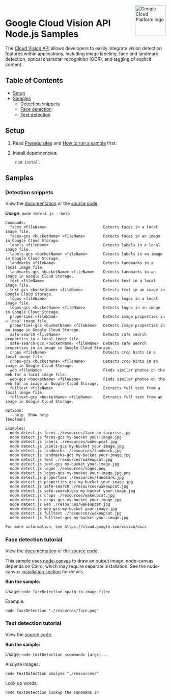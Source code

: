 <img src="https://avatars2.githubusercontent.com/u/2810941?v=3&s=96" alt="Google Cloud Platform logo" title="Google Cloud Platform" align="right" height="96" width="96"/>

# Google Cloud Vision API Node.js Samples

The [Cloud Vision API][vision_docs] allows developers to easily integrate vision
detection features within applications, including image labeling, face and
landmark detection, optical character recognition (OCR), and tagging of explicit
content.

[vision_docs]: https://cloud.google.com/vision/docs/

## Table of Contents

* [Setup](#setup)
* [Samples](#samples)
  * [Detection snippets](#detection-snippets)
  * [Face detection](#face-detection)
  * [Text detection](#text-detection)

## Setup

1. Read [Prerequisites][prereq] and [How to run a sample][run] first.
1. Install dependencies:

        npm install

[prereq]: ../README.md#prerequisities
[run]: ../README.md#how-to-run-a-sample

## Samples

### Detection snippets

View the [documentation][detect_docs] or the [source code][detect_code].

__Usage:__ `node detect.js --help`

```
Commands:
  faces <fileName>                         Detects faces in a local image file.
  faces-gcs <bucketName> <fileName>        Detects faces in an image in Google Cloud Storage.
  labels <fileName>                        Detects labels in a local image file.
  labels-gcs <bucketName> <fileName>       Detects labels in an image in Google Cloud Storage.
  landmarks <fileName>                     Detects landmarks in a local image file.
  landmarks-gcs <bucketName> <fileName>    Detects landmarks in an image in Google Cloud Storage.
  text <fileName>                          Detects text in a local image file.
  text-gcs <bucketName> <fileName>         Detects text in an image in Google Cloud Storage.
  logos <fileName>                         Detects logos in a local image file.
  logos-gcs <bucketName> <fileName>        Detects logos in an image in Google Cloud Storage.
  properties <fileName>                    Detects image properties in a local image file.
  properties-gcs <bucketName> <fileName>   Detects image properties in an image in Google Cloud Storage.
  safe-search <fileName>                   Detects safe search properties in a local image file.
  safe-search-gcs <bucketName> <fileName>  Detects safe search properties in an image in Google Cloud Storage.
  crops <fileName>                         Detects crop hints in a local image file.
  crops-gcs <bucketName> <fileName>        Detects crop hints in an image in Google Cloud Storage.
  web <fileName>                           Finds similar photos on the web for a local image file.
  web-gcs <bucketName> <fileName>          Finds similar photos on the web for an image in Google Cloud Storage.
  fulltext <fileName>                      Extracts full text from a local image file.
  fulltext-gcs <bucketName> <fileName>     Extracts full text from an image in Google Cloud Storage.

Options:
  --help  Show help                                                                                            [boolean]

Examples:
  node detect.js faces ./resources/face_no_surprise.jpg
  node detect.js faces-gcs my-bucket your-image.jpg
  node detect.js labels ./resources/wakeupcat.jpg
  node detect.js labels-gcs my-bucket your-image.jpg
  node detect.js landmarks ./resources/landmark.jpg
  node detect.js landmarks-gcs my-bucket your-image.jpg
  node detect.js text ./resources/wakeupcat.jpg
  node detect.js text-gcs my-bucket your-image.jpg
  node detect.js logos ./resources/logos.png
  node detect.js logos-gcs my-bucket your-image.jpg.png
  node detect.js properties ./resources/landmark.jpg
  node detect.js properties-gcs my-bucket your-image.jpg
  node detect.js safe-search ./resources/wakeupcat.jpg
  node detect.js safe-search-gcs my-bucket your-image.jpg
  node detect.js crops ./resources/wakeupcat.jpg
  node detect.js crops-gcs my-bucket your-image.jpg
  node detect.js web ./resources/wakeupcat.jpg
  node detect.js web-gcs my-bucket your-image.jpg
  node detect.js fulltext ./resources/wakeupcat.jpg
  node detect.js fulltext-gcs my-bucket your-image.jpg

For more information, see https://cloud.google.com/vision/docs
```

[detect_docs]: https://cloud.google.com/vision/docs
[detect_code]: detect.js

### Face detection tutorial

View the [documentation][face_docs] or the [source code][face_code].

This sample uses [node-canvas](https://github.com/Automattic/node-canvas) to
draw an output image. node-canvas depends on Cairo, which may require separate
installation. See the node-canvas [installation section][canvas-install] for
details.

[canvas-install]: https://github.com/Automattic/node-canvas#installation

__Run the sample:__

Usage: `node faceDetection <path-to-image-file>`

Example:

    node faceDetection "./resources/face.png"

[face_docs]: https://cloud.google.com/vision/docs/face-tutorial
[face_code]: faceDetection.js

### Text detection tutorial

View the [source code][text_code].

__Run the sample:__

Usage: `node textDetection <command> [args]...`

Analyze images:

    node textDetection analyze "./resources/"

Look up words:

    node textDetection lookup the sunbeams in

[text_code]: textDetection.js
